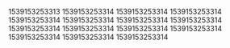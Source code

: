 1539153253313
1539153253314
1539153253314
1539153253314
1539153253314
1539153253314
1539153253314
1539153253314
1539153253314
1539153253314
1539153253314
1539153253314
1539153253314
1539153253314
1539153253314